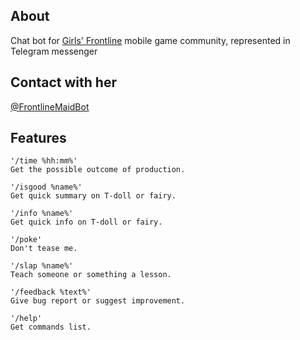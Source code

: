 ## About
  Chat bot for [Girls' Frontline](http://gf.sunborngame.com/) mobile game community, represented in Telegram messenger

## Contact with her
  [@FrontlineMaidBot](https://t.me/FrontlineMaidBot)

## Features
	'/time %hh:mm%' 
	Get the possible outcome of production.

	'/isgood %name%' 
	Get quick summary on T-doll or fairy.

	'/info %name%' 
	Get quick info on T-doll or fairy.

	'/poke' 
	Don't tease me.

	'/slap %name%' 
	Teach someone or something a lesson.

	'/feedback %text%' 
	Give bug report or suggest improvement. 

	'/help' 
	Get commands list.
